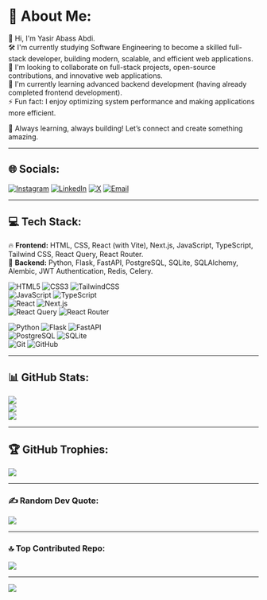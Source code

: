 # 💫 About Me:
👋 Hi, I'm Yasir Abass Abdi.<br>
🛠 I'm currently studying Software Engineering to become a skilled full-stack developer, building modern, scalable, and efficient web applications.<br>
🤝 I'm looking to collaborate on full-stack projects, open-source contributions, and innovative web applications.<br>
🌱 I'm currently learning advanced backend development (having already completed frontend development).<br>
⚡ Fun fact: I enjoy optimizing system performance and making applications more efficient.<br>

🚀 Always learning, always building! Let’s connect and create something amazing.  

---

## 🌐 Socials:
[![Instagram](https://img.shields.io/badge/Instagram-%23E4405F.svg?logo=Instagram&logoColor=white)](https://www.instagram.com/itz.him.yasir/) 
[![LinkedIn](https://img.shields.io/badge/LinkedIn-%230077B5.svg?logo=linkedin&logoColor=white)](https://www.linkedin.com/in/yasir-abass-608537352/) 
[![X](https://img.shields.io/badge/X-black.svg?logo=X&logoColor=white)](https://x.com/itz_him_yasir) 
[![Email](https://img.shields.io/badge/Email-D14836?logo=gmail&logoColor=white)](mailto:yasirabass554@gmail.com)  

---

## 💻 Tech Stack:
🔥 **Frontend:** HTML, CSS, React (with Vite), Next.js, JavaScript, TypeScript, Tailwind CSS, React Query, React Router.  
🚀 **Backend:** Python, Flask, FastAPI, PostgreSQL, SQLite, SQLAlchemy, Alembic, JWT Authentication, Redis, Celery.  

![HTML5](https://img.shields.io/badge/html5-%23E34F26.svg?style=for-the-badge&logo=html5&logoColor=white) 
![CSS3](https://img.shields.io/badge/css3-%231572B6.svg?style=for-the-badge&logo=css3&logoColor=white) 
![TailwindCSS](https://img.shields.io/badge/tailwindcss-%2338B2AC.svg?style=for-the-badge&logo=tailwind-css&logoColor=white)  
![JavaScript](https://img.shields.io/badge/javascript-%23323330.svg?style=for-the-badge&logo=javascript&logoColor=%23F7DF1E) 
![TypeScript](https://img.shields.io/badge/typescript-%23007ACC.svg?style=for-the-badge&logo=typescript&logoColor=white)  
![React](https://img.shields.io/badge/react-%2320232a.svg?style=for-the-badge&logo=react&logoColor=%2361DAFB) 
![Next.js](https://img.shields.io/badge/Next.js-black?style=for-the-badge&logo=next.js&logoColor=white)  
![React Query](https://img.shields.io/badge/-React%20Query-FF4154?style=for-the-badge&logo=react%20query&logoColor=white) 
![React Router](https://img.shields.io/badge/React_Router-CA4245?style=for-the-badge&logo=react-router&logoColor=white)  

![Python](https://img.shields.io/badge/python-3670A0?style=for-the-badge&logo=python&logoColor=ffdd54) 
![Flask](https://img.shields.io/badge/flask-%23000.svg?style=for-the-badge&logo=flask&logoColor=white) 
![FastAPI](https://img.shields.io/badge/FastAPI-009688.svg?style=for-the-badge&logo=fastapi&logoColor=white)  
![PostgreSQL](https://img.shields.io/badge/postgresql-%23316192.svg?style=for-the-badge&logo=postgresql&logoColor=white) 
![SQLite](https://img.shields.io/badge/sqlite-%2307405e.svg?style=for-the-badge&logo=sqlite&logoColor=white)  
![Git](https://img.shields.io/badge/git-%23F05033.svg?style=for-the-badge&logo=git&logoColor=white) 
![GitHub](https://img.shields.io/badge/github-%23121011.svg?style=for-the-badge&logo=github&logoColor=white)  

---

## 📊 GitHub Stats:
![](https://github-readme-stats.vercel.app/api?username=Yasir554&theme=dark&hide_border=false&include_all_commits=true&count_private=true)  
![](https://github-readme-streak-stats.herokuapp.com/?user=Yasir554&theme=dark&hide_border=false)  
![](https://github-readme-stats.vercel.app/api/top-langs/?username=Yasir554&theme=dark&hide_border=false&include_all_commits=true&count_private=true&layout=compact)  

---

## 🏆 GitHub Trophies:
![](https://github-profile-trophy.vercel.app/?username=Yasir554&theme=radical&no-frame=false&no-bg=false&margin-w=4)  

---

### ✍️ Random Dev Quote:
![](https://quotes-github-readme.vercel.app/api?type=horizontal&theme=radical)  

---

### 🔝 Top Contributed Repo:
![](https://github-contributor-stats.vercel.app/api?username=Yasir554&limit=5&theme=dark&combine_all_yearly_contributions=true)  

---

[![](https://visitcount.itsvg.in/api?id=Yasir554&icon=0&color=0)](https://visitcount.itsvg.in)  

<!-- Proudly created with GPRM ( https://gprm.itsvg.in ) -->
